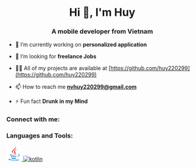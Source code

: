 <h1 align="center">Hi 👋, I'm Huy</h1>
<h3 align="center">A mobile developer from Vietnam</h3>

- 🔭 I’m currently working on **personalized application**

- 👯 I’m looking for **freelance Jobs**

- 👨‍💻 All of my projects are available at [https://github.com/huy220299](https://github.com/huy220299)

- 📫 How to reach me **nvhuy220299@gmail.com**

- ⚡ Fun fact **Drunk in my Mind**

<h3 align="left">Connect with me:</h3>
<p align="left">
</p>

<h3 align="left">Languages and Tools:</h3>
<p align="left"> <a href="https://www.java.com" target="_blank" rel="noreferrer"> <img src="https://raw.githubusercontent.com/devicons/devicon/master/icons/java/java-original.svg" alt="java" width="40" height="40"/> </a> <a href="https://kotlinlang.org" target="_blank" rel="noreferrer"> <img src="https://www.vectorlogo.zone/logos/kotlinlang/kotlinlang-icon.svg" alt="kotlin" width="40" height="40"/> </a> </p>
